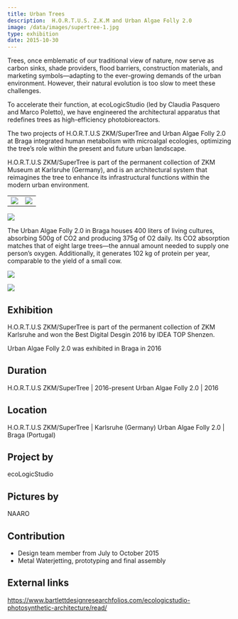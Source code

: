 ```yaml
---
title: Urban Trees
description:  H.O.R.T.U.S. Z.K.M and Urban Algae Folly 2.0
image: /data/images/supertree-1.jpg
type: exhibition
date: 2015-10-30
---
```


Trees, once emblematic of our traditional view of nature, now serve as carbon sinks, shade providers, flood barriers, construction materials, and marketing symbols—adapting to the ever-growing demands of the urban environment. However, their natural evolution is too slow to meet these challenges. 

To accelerate their function, at ecoLogicStudio (led by Claudia Pasquero and Marco Poletto), we have engineered the architectural apparatus that redefines trees as high-efficiency photobioreactors. 

The two projects of H.O.R.T.U.S ZKM/SuperTree and Urban Algae Folly 2.0 at Braga integrated human metabolism with microalgal ecologies, optimizing the tree’s role within the present and future urban landscape.

H.O.R.T.U.S ZKM/SuperTree is part of the permanent collection of ZKM Museum at Karlsruhe (Germany), and is an architectural system that reimagines the tree to enhance its infrastructural functions within the modern urban environment.

| | |
|---|---|
|![](/data/images/supertree-2.jpg)|![](/data/images/supertree-3.jpg)|

![](/data/images/supertree-4.jpg)

The Urban Algae Folly 2.0 in Braga houses 400 liters of living cultures, absorbing 500g of CO2 and producing 375g of O2 daily. Its CO2 absorption matches that of eight large trees—the annual amount needed to supply one person’s oxygen. Additionally, it generates 102 kg of protein per year, comparable to the yield of a small cow. 

![](/data/images/supertree-5.jpg)

![](/data/images/supertree-6.jpg)


## Exhibition
H.O.R.T.U.S ZKM/SuperTree is part of the permanent collection of ZKM Karlsruhe and won the Best Digital Desgin 2016 by IDEA TOP Shenzen. 

Urban Algae Folly 2.0 was exhibited in Braga in 2016

## Duration
H.O.R.T.U.S ZKM/SuperTree | 2016-present
Urban Algae Folly 2.0 | 2016

## Location
H.O.R.T.U.S ZKM/SuperTree | Karlsruhe (Germany)
Urban Algae Folly 2.0 | Braga (Portugal)

## Project by
ecoLogicStudio

## Pictures by
NAARO

## Contribution
- Design team member from July to October 2015
- Metal Waterjetting, prototyping and final assembly 

## External links
https://www.bartlettdesignresearchfolios.com/ecologicstudio-photosynthetic-architecture/read/

